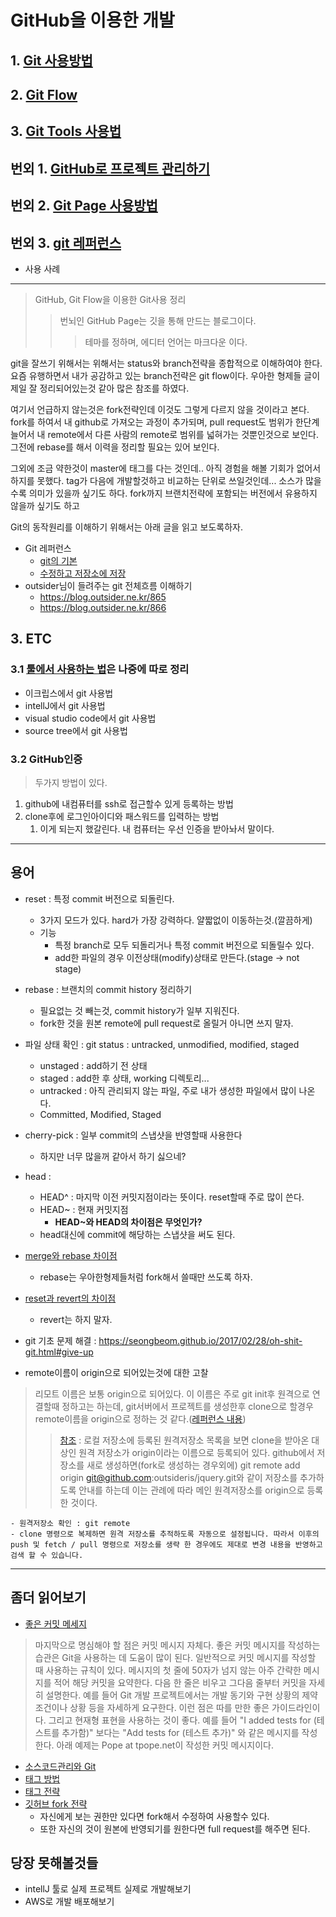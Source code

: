 # GitHub을 이용한 개발

## 1. [Git 사용방법](git_use.md)
## 2. [Git Flow](git_flow.md)
## 3. [Git Tools 사용법](git_tools.md)

## 번외 1. [GitHub로 프로젝트 관리하기](./github/github_issueManager.md)
## 번외 2. [Git Page 사용방법](./github/github_page.md)
## 번외 3. [git 레퍼런스](https://git-scm.com/book/ko/v2)

* 사용 사례

---

> GitHub, Git Flow을 이용한 Git사용 정리
>> 번뇌인 GitHub Page는 깃을 통해 만드는 블로그이다.
>>> 테마를 정하며, 에디터 언어는 마크다운 이다.

git을 잘쓰기 위해서는 위해서는 status와 branch전략을 종합적으로 이해하여야 한다. 
요즘 유행하면서 내가 공감하고 있는  branch전략은 git flow이다.
우아한 형제들 글이 제일 잘 정리되어있는것 같아 많은 참조를 하였다.

여기서 언급하지 않는것은 fork전략인데 이것도 그렇게 다르지 않을 것이라고 본다. fork를 하여서 내 github로 가져오는 과정이 추가되며, pull request도 범위가 한단계 늘어서 내 remote에서 다른 사람의 remote로 범위를 넓혀가는 것뿐인것으로 보인다. 그전에 rebase를 해서 이력을 정리할 필요는 있어 보인다.

그외에 조금 약한것이 master에 태그를 다는 것인데.. 아직 경험을 해볼 기회가 없어서 하지를 못했다. tag가 다음에 개발할것하고 비교하는 단위로 쓰일것인데... 소스가 많을수록 의미가 있을까 싶기도 하다. fork까지 브랜치전략에 포함되는 버전에서 유용하지 않을까 싶기도 하고

Git의 동작원리를 이해하기 위해서는 아래 글을 읽고 보도록하자.
* Git 레퍼런스 
    * [git의 기본](https://git-scm.com/book/ko/v1/%EC%8B%9C%EC%9E%91%ED%95%98%EA%B8%B0-Git-%EA%B8%B0%EC%B4%88)
    * [수정하고 저장소에 저장](https://git-scm.com/book/ko/v1/Git%EC%9D%98-%EA%B8%B0%EC%B4%88-%EC%88%98%EC%A0%95%ED%95%98%EA%B3%A0-%EC%A0%80%EC%9E%A5%EC%86%8C%EC%97%90-%EC%A0%80%EC%9E%A5%ED%95%98%EA%B8%B0)
* outsider님이 들려주는 git 전체흐름 이해하기
    - https://blog.outsider.ne.kr/865
    - https://blog.outsider.ne.kr/866

## 3. ETC
### 3.1 [툴에서 사용하는 법](git_tools.md)은 나중에 따로 정리
* 이크립스에서 git 사용법
* intellJ에서 git 사용법
* visual studio code에서 git 사용법
* source tree에서 git 사용법

### 3.2 GitHub인증
> 두가지 방법이 있다.
1. github에 내컴퓨터를 ssh로 접근할수 있게 등록하는 방법
2. clone후에 로그인아이디와 패스워드를 입력하는 방법
   1. 이게 되는지 했갈린다. 내 컴퓨터는 우선 인증을 받아놔서 말이다.

---
## 용어

* reset : 특정 commit 버전으로 되돌린다. 
	- 3가지 모드가 있다. hard가 가장 강력하다. 얄짧없이 이동하는것.(깔끔하게)
    - 기능
        - 특정 branch로 모두 되돌리거나 특정 commit 버전으로 되돌릴수 있다.
        - add한 파일의 경우 이전상태(modify)상태로 만든다.(stage -> not stage)
* rebase : 브랜치의 commit history 정리하기
	- 필요없는 것 빼는것, commit history가 일부 지워진다.
    - fork한 것을 원본 remote에 pull request로 올릴거 아니면 쓰지 말자.
* 파일 상태 확인 : git status : untracked, unmodified, modified, staged	    
    * unstaged : add하기 전 상태
    * staged : add한 후 상태, working 디렉토리...
    * untracked : 아직 관리되지 않는 파일, 주로 내가 생성한 파일에서 많이 나온다.
    * Committed, Modified, Staged
* cherry-pick : 일부 commit의 스냅샷을 반영할때 사용한다
    * 하지만 너무 많을꺼 같아서 하기 싫으네?
* head : 
	- HEAD^ : 마지막 이전 커밋지점이라는 뜻이다. reset할때 주로 많이 쓴다.
	- HEAD~ : 현재 커밋지점
        - **HEAD~와 HEAD의 차이점은 무엇인가?**
	- head대신에 commit에 해당하는 스냅샷을 써도 된다.
* [merge와 rebase 차이점](https://blog.outsider.ne.kr/666)
    - rebase는 우아한형제들처럼 fork해서 쓸때만 쓰도록 하자.
* [reset과 revert의 차이점](https://www.devpools.kr/2017/02/05/%EC%B4%88%EB%B3%B4%EC%9A%A9-git-%EB%90%98%EB%8F%8C%EB%A6%AC%EA%B8%B0-reset-revert/)
    - revert는 하지 말자.
* git 기초 문제 해결 : https://seongbeom.github.io/2017/02/28/oh-shit-git.html#give-up


* remote이름이 origin으로 되어있는것에 대한 고찰
> 리모트 이름은 보통 origin으로 되어있다. 이 이름은 주로 git init후 원격으로 연결할때 정하고는 하는데, git서버에서 프로젝트를 생성한후 clone으로 할경우 remote이름을 origin으로 정하는 것 같다.([레퍼런스 내용](https://git-scm.com/book/ko/v1/Git%EC%9D%98-%EA%B8%B0%EC%B4%88-%EB%A6%AC%EB%AA%A8%ED%8A%B8-%EC%A0%80%EC%9E%A5%EC%86%8C))
>> [참조](https://blog.outsider.ne.kr/866) : 로컬 저장소에 등록된 원격저장소 목록을 보면 clone을 받아온 대상인 원격 저장소가 origin이라는 이름으로 등록되어 있다. github에서 저장소를 새로 생성하면(fork로 생성하는 경우외에) git remote add origin git@github.com:outsideris/jquery.git와 같이 저장소를 추가하도록 안내를 하는데 이는 관례에 따라 메인 원격저장소를 origin으로 등록한 것이다.

	- 원격저장소 확인 : git remote
	- clone 명령으로 복제하면 원격 저장소를 추적하도록 자동으로 설정됩니다. 따라서 이후의 push 및 fetch / pull 명령으로 저장소를 생략 한 경우에도 제대로 변경 내용을 반영하고 검색 할 수 있습니다.


---
## 좀더 읽어보기

* [좋은 커밋 메세지](https://git-scm.com/book/ko/v1/%EB%B6%84%EC%82%B0-%ED%99%98%EA%B2%BD%EC%97%90%EC%84%9C%EC%9D%98-Git-%ED%94%84%EB%A1%9C%EC%A0%9D%ED%8A%B8%EC%97%90-%EA%B8%B0%EC%97%AC%ED%95%98%EA%B8%B0) 
> 마지막으로 명심해야 할 점은 커밋 메시지 자체다. 좋은 커밋 메시지를 작성하는 습관은 Git을 사용하는 데 도움이 많이 된다. 일반적으로 커밋 메시지를 작성할 때 사용하는 규칙이 있다. 메시지의 첫 줄에 50자가 넘지 않는 아주 간략한 메시지를 적어 해당 커밋을 요약한다. 다음 한 줄은 비우고 그다음 줄부터 커밋을 자세히 설명한다. 예를 들어 Git 개발 프로젝트에서는 개발 동기와 구현 상황의 제약조건이나 상황 등을 자세하게 요구한다. 이런 점은 따를 만한 좋은 가이드라인이다. 그리고 현재형 표현을 사용하는 것이 좋다. 예를 들어 "I added tests for (테스트를 추가함)" 보다는 "Add tests for (테스트 추가)" 와 같은 메시지를 작성한다. 아래 예제는 Pope at tpope.net이 작성한 커밋 메시지이다.
* [소스코드관리와 Git](https://blog.naver.com/manhwamani/220571967289)
* [태그 방법](https://git-scm.com/book/ko/v1/Git%EC%9D%98-%EA%B8%B0%EC%B4%88-%ED%83%9C%EA%B7%B8)
* [태그 전략](https://git-scm.com/book/ko/v1/%EB%B6%84%EC%82%B0-%ED%99%98%EA%B2%BD%EC%97%90%EC%84%9C%EC%9D%98-Git-%ED%94%84%EB%A1%9C%EC%A0%9D%ED%8A%B8-%EC%9A%B4%EC%98%81%ED%95%98%EA%B8%B0) 
* [깃허브 fork 전략](https://git-scm.com/book/ko/v1/Git-%EC%84%9C%EB%B2%84-Hosted-Git)
	- 자신에게 보는 권한만 있다면 fork해서 수정하여 사용할수 있다.
	- 또한 자신의 것이 원본에 반영되기를 원한다면 full request를 해주면 된다.

## 당장 못해볼것들
* intellJ 툴로 실제 프로젝트 실제로 개발해보기
* AWS로 개발 배포해보기
